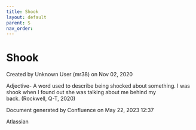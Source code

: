 ```yaml
---
title: Shook
layout: default
parent: S
nav_order:
---
```


# Shook

Created by  Unknown User (mr38) on Nov 02, 2020

Adjective- A word used to describe being shocked about something. I was shook when I found out she was talking about me behind my back. (Rockwell, Q-T, 2020)

Document generated by Confluence on May 22, 2023 12:37

Atlassian
